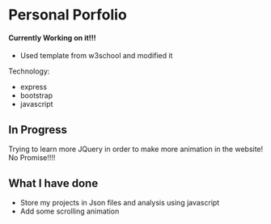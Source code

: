 # Personal Porfolio

#### Currently Working on it!!!

- Used template from w3school and modified it

Technology:
- express
- bootstrap
- javascript

## In Progress
Trying to learn more JQuery in order to make more animation in the website!
No Promise!!!!

## What I have done
- Store my projects in Json files and analysis using javascript
- Add some scrolling animation
